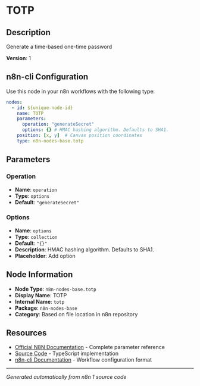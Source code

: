 # TOTP

## Description

Generate a time-based one-time password

**Version**: 1

## n8n-cli Configuration

Use this node in your n8n workflows with the following type:

```yaml
nodes:
  - id: ${unique-node-id}
    name: TOTP
    parameters:
      operation: "generateSecret"
      options: {} # HMAC hashing algorithm. Defaults to SHA1.
    position: [x, y]  # Canvas position coordinates
    type: n8n-nodes-base.totp
```

## Parameters

### Operation

- **Name**: `operation`
- **Type**: `options`
- **Default**: `"generateSecret"`

### Options

- **Name**: `options`
- **Type**: `collection`
- **Default**: `"{}"`
- **Description**: HMAC hashing algorithm. Defaults to SHA1.
- **Placeholder**: Add option


## Node Information

- **Node Type**: `n8n-nodes-base.totp`
- **Display Name**: TOTP
- **Internal Name**: `totp`
- **Package**: `n8n-nodes-base`
- **Category**: Based on file location in n8n repository

## Resources

- [Official N8N Documentation](https://docs.n8n.io/integrations/builtin/core-nodes/n8n-nodes-base.totp/) - Complete parameter reference
- [Source Code](https://github.com/n8n-io/n8n/blob/master/packages/nodes-base/nodes/Totp/Totp.node.ts) - TypeScript implementation
- [n8n-cli Documentation](https://github.com/edenreich/n8n-cli) - Workflow configuration format

---
*Generated automatically from n8n 1 source code*
